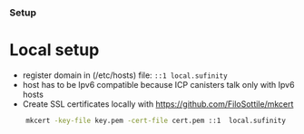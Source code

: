 ### Setup

# Local setup

- register domain in (/etc/hosts) file:
  `::1 local.sufinity`
- host has to be Ipv6 compatible because ICP canisters talk only with Ipv6 hosts
- Create SSL certificates locally with https://github.com/FiloSottile/mkcert

```bash
    mkcert -key-file key.pem -cert-file cert.pem ::1  local.sufinity
```
